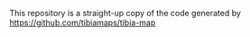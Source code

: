 This repository is a straight-up copy of the code generated by https://github.com/tibiamaps/tibia-map


